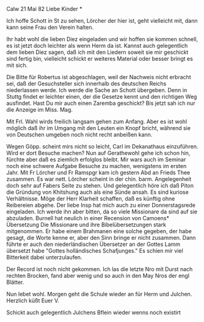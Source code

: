  Calw 21 Mai 82
Liebe Kinder <Marie>*

Ich hoffe Schott in St zu sehen, Lörcher der hier ist, geht vielleicht mit, dann kann seine Frau den Verein halten.

Ihr habt wohl die lieben Diez eingeladen und wir hoffen sie kommen schnell, es ist jetzt doch leichter als wenn Herm da ist. Kannst auch gelegentlich dem lieben Diez sagen, daß ich mit den Liedern soweit sie mir geschickt sind fertig bin, vielleicht schickt er weiteres Material oder besser bringt es mit sich.

Die Bitte für Robertus ist abgeschlagen, weil der Nachweis nicht erbracht sei, daß der Gesuchsteller sich innerhalb des deutschen Reichs niederlassen werde. Ich werde die Sache an Schott übergeben. Denn in Stuttg findet er leichter einen, der die Gesetze kennt und den richtigen Weg ausfindet. 
Hast Du mir auch einen Zaremba geschickt? Bis jetzt sah ich nur die Anzeige im Miss. Mag.

Mit Frl. Wahl wirds freilich langsam gehen zum Anfang. Aber es ist wohl möglich daß ihr im Umgang mit den Leuten ein Knopf bricht, während sie von Deutschen umgeben noch nicht recht anbeißen kann.

Wegen Göpp. scheint mirs nicht so leicht, Carl im Dekanathaus einzuführen. Wird er dort Besuche machen? Nun auf Gerathewohl gehe ich schon hin, fürchte aber daß es ziemlich erfolglos bleibt. Mir wars auch im Seminar noch eine schwere Aufgabe Besuche zu machen, wenigstens im ersten Jahr. 
Mit Fr Lörcher und Fr Ramspgr kam ich gestern Abd an Frieds Thee zusammen. Es war nett. Lörcher scheint in der chin. barm. Angelegenheit doch sehr auf Fabers Seite zu stehen. Und gelegentlich höre ich daß Piton die Gründung von Khitshung auch als eine Sünde ansah. Es sind kuriose Verhältnisse. Möge der Herr Klarheit schaffen, daß es künftig ohne Reibereien abgehe. 
Der liebe Insp hat mich auch zu einer Donnerstagsrede eingeladen. Ich werde ihn aber bitten, da so viele Missionare da sind auf sie abzuladen. 
Burnell hat neulich in einer Recension von Camoens* Übersetzung Die Missionare und ihre Bibelübersetzungen stark mitgenommen. Er habe einem Brahmanen eine solche gegeben, der habe gesagt, die Worte kenne er, aber den Sinn bringe er nicht zusammen. Dann führte er auch den niederländischen Übersetzer an der Gottes Lamm übersetzt habe "Gottes holländisches Schafjunges." Es schien mir viel Bitterkeit dabei unterzulaufen.

Der Record ist noch nicht gekommen. Ich las die letzte Nro mit Durst nach rechten Brocken, fand aber wenig und so auch in den May Nros der engl Blätter.

Nun lebet wohl. Morgen geht die Schule wieder an für Herm und Julchen. 
 Herzlich küßt Euer V.

Schickt auch gelegentlich Julchens Bflein wieder wenns noch existirt 